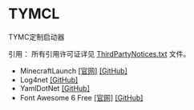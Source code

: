 # TYMCL

TYMC定制启动器

引用：
所有引用许可证详见 [ThirdPartyNotices.txt](ThirdPartyNotices.txt) 文件。
- MinecraftLaunch [[官网]](https://lunova.studio/minecraft-lacunch) [[GitHub]](https://github.com/Lunova-Studio/MinecraftLaunch)
- Log4net [[GitHub]](https://github.com/apache/logging-log4net)
- YamlDotNet [[GitHub]](https://github.com/aaubry/YamlDotNet)
- Font Awesome 6 Free [[官网]](https://fontawesome.com) [[GitHub]](https://github.com/FortAwesome/Font-Awesome)